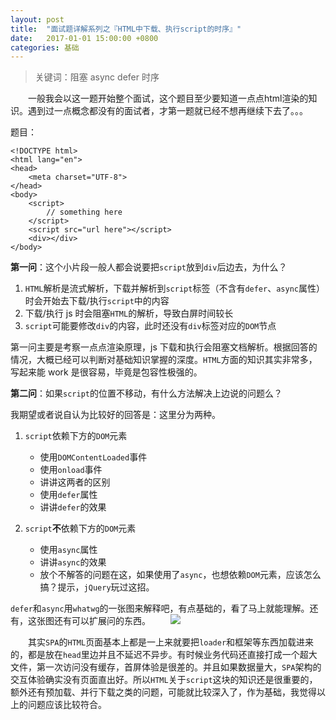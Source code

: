 ```yaml
---
layout: post
title:  "面试题详解系列之『HTML中下载、执行script的时序』"
date:   2017-01-01 15:00:00 +0800
categories: 基础
---
```


> 关键词：阻塞 async defer 时序

　　一般我会以这一题开始整个面试，这个题目至少要知道一点点html渲染的知识。遇到过一点概念都没有的面试者，才第一题就已经不想再继续下去了。。。

题目：

    <!DOCTYPE html>
    <html lang="en">
    <head>
        <meta charset="UTF-8">
    </head>
    <body>
        <script>
            // something here
        </script>
        <script src="url here"></script>
        <div></div>
    </body>

**第一问**：这个小片段一般人都会说要把`script`放到`div`后边去，为什么？

1. `HTML`解析是流式解析，下载并解析到`script`标签（不含有`defer`、`async`属性）时会开始去下载/执行`script`中的内容
2. 下载/执行 js 时会阻塞`HTML`的解析，导致白屏时间较长
3. `script`可能要修改`div`的内容，此时还没有`div`标签对应的`DOM`节点

第一问主要是考察一点点渲染原理，js 下载和执行会阻塞文档解析。根据回答的情况，大概已经可以判断对基础知识掌握的深度。`HTML`方面的知识其实非常多，写起来能 work 是很容易，毕竟是包容性极强的。

**第二问**：如果`script`的位置不移动，有什么方法解决上边说的问题么？

我期望或者说自认为比较好的回答是：这里分为两种。

1. `script`依赖下方的`DOM`元素
    - 使用`DOMContentLoaded`事件
    - 使用`onload`事件
    - 讲讲这两者的区别
    - 使用`defer`属性
    - 讲讲`defer`的效果

2. `script`**不**依赖下方的`DOM`元素
    - 使用`async`属性
    - 讲讲`async`的效果
    - 放个不解答的问题在这，如果使用了`async`，也想依赖`DOM`元素，应该怎么搞？提示，`jQuery`玩过这招。

`defer`和`async`用`whatwg`的一张图来解释吧，有点基础的，看了马上就能理解。还有，这张图还有可以扩展问的东西。
<img src="../../../../img/sequence.png" style="margin-left: 2em">

　　其实`SPA`的`HTML`页面基本上都是一上来就要把`loader`和框架等东西加载进来的，都是放在`head`里边并且不延迟不异步。有时候业务代码还直接打成一个超大文件，第一次访问没有缓存，首屏体验是很差的。并且如果数据量大，`SPA`架构的交互体验确实没有页面直出好。所以`HTML`关于`script`这块的知识还是很重要的，额外还有预加载、并行下载之类的问题，可能就比较深入了，作为基础，我觉得以上的问题应该比较符合。

